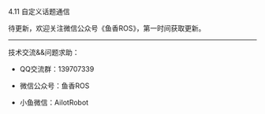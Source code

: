 4.11 自定义话题通信

待更新，欢迎关注微信公众号《鱼香ROS》，第一时间获取更新。

------

技术交流&&问题求助：

- QQ交流群：139707339

- 微信公众号：鱼香ROS

- 小鱼微信：AiIotRobot

